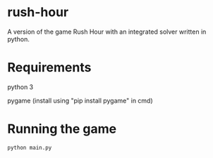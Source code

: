 # rush-hour
A version of the game Rush Hour with an integrated solver written in python.
# Requirements
python 3

pygame (install using "pip install pygame" in cmd)
# Running the game
```
python main.py
```
